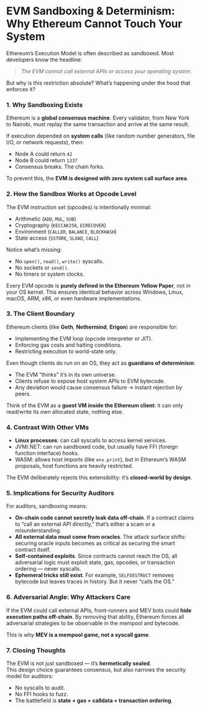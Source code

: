 # EVM Sandboxing & Determinism: Why Ethereum Cannot Touch Your System

Ethereum’s Execution Model is often described as sandboxed. Most developers know the headline:
> _The EVM cannot call external APIs or access your operating system_.

But why is this restriction absolute? What’s happening under the hood that enforces it?

### 1. Why Sandboxing Exists
Ethereum is a **global consensus machine**. Every validator, from New York to Nairobi, must replay the same transaction and arrive at the same result.

If execution depended on **system calls** (like random number generators, file I/O, or network requests), then:
- Node A could return `42`
- Node B could return `1337`
- Consensus breaks. The chain forks.

To prevent this, the **EVM is designed with zero system call surface area**.

### 2. How the Sandbox Works at Opcode Level
The EVM instruction set (opcodes) is intentionally minimal:
- Arithmetic (`ADD`, `MUL`, `SUB`)
- Cryptography (`KECCAK256`, `ECRECOVER`)
- Environment (`CALLER`, `BALANCE`, `BLOCKHASH`)
- State access (`SSTORE`, `SLOAD`, `CALL`)

Notice what’s missing:
- No `open()`, `read()`, `write()` syscalls.
- No sockets or `send()`.
- No timers or system clocks.

Every EVM opcode is **purely defined in the Ethereum Yellow Paper**, not in your OS kernel. This ensures identical behavior across Windows, Linux, macOS, ARM, x86, or even hardware implementations.

### 3. The Client Boundary
Ethereum clients (like **Geth**, **Nethermind**, **Erigon**) are responsible for:
- Implementing the EVM loop (opcode interpreter or JIT).
- Enforcing gas costs and halting conditions.
- Restricting execution to world-state only.

Even though clients do run on an OS, they act as **guardians of determinism**:
- The EVM “thinks” it’s in its own universe.
- Clients refuse to expose host system APIs to EVM bytecode.
- Any deviation would cause consensus failure → instant rejection by peers.

Think of the EVM as a **guest VM inside the Ethereum client**: it can only read/write its own allocated state, nothing else.

### 4. Contrast With Other VMs
- **Linux processes**: can call syscalls to access kernel services.
- JVM/.NET: can run sandboxed code, but usually have FFI (foreign function interface) hooks.
- WASM: allows host imports (like `env.print`), but in Ethereum’s WASM proposals, host functions are heavily restricted.

The EVM deliberately rejects this extensibility: it’s **closed-world by design**.

### 5. Implications for Security Auditors
For auditors, sandboxing means:
- **On-chain code cannot secretly leak data off-chain**. If a contract claims to “call an external API directly,” that’s either a scam or a misunderstanding.
- **All external data must come from oracles**. The attack surface shifts: securing oracle inputs becomes as critical as securing the smart contract itself.
- **Self-contained exploits**. Since contracts cannot reach the OS, all adversarial logic must exploit state, gas, opcodes, or transaction ordering — never syscalls.
- **Ephemeral tricks still exist**. For example, `SELFDESTRUCT` removes bytecode but leaves traces in history. But it never “calls the OS.”

### 6. Adversarial Angle: Why Attackers Care
If the EVM could call external APIs, front-runners and MEV bots could **hide execution paths off-chain**. By removing that ability, Ethereum forces all adversarial strategies to be observable in the mempool and bytecode.

This is why **MEV is a mempool game, not a syscall game**.

### 7. Closing Thoughts

The EVM is not just sandboxed — it’s **hermetically sealed**.  
This design choice guarantees consensus, but also narrows the security model for auditors:
- No syscalls to audit.
- No FFI hooks to fuzz.
- The battlefield is **state + gas + calldata + transaction ordering**.

